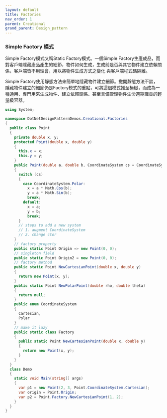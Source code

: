 ```yaml
---
layout: default
title: Factories
nav_order: 1
parent: Creational
grand_parent: Design_pattern
---
```


### Simple Factory 模式
Simple Factory模式又稱Static Factory模式。一個Simple Factory生產成品，而對客戶端隱藏產品產生的細節，物件如何生成，生成前是否與其它物件建立依賴關係，客戶端皆不用理會，用以將物件生成方式之變化 與客戶端程式碼隔離。


Simple Factory使用靜態方法來簡單地隱藏物件建立細節。撇開靜態方法不談，隱藏物件建立的細節仍是Factory模式的重點，可將這個模式推至極緻，而成為一種通用、專門用來生成物件、建立依賴關係、甚至具備管理物件生命週期職責的輕量級容器。

``` c#
using System;

namespace DotNetDesignPatternDemos.Creational.Factories
{
  public class Point
  {
    private double x, y;
    protected Point(double x, double y)
    {
      this.x = x;
      this.y = y;
    }
    public Point(double a, double b, CoordinateSystem cs = CoordinateSystem.Cartesian)
    {
      switch (cs)
      {
        case CoordinateSystem.Polar:
          x = a * Math.Cos(b);
          y = a * Math.Sin(b);
          break;
        default:
          x = a;
          y = b;
          break;
      }
      // steps to add a new system
      // 1. augment CoordinateSystem
      // 2. change ctor
    }
    // factory property
    public static Point Origin => new Point(0, 0);
    // singleton field
    public static Point Origin2 = new Point(0, 0);
    // factory method
    public static Point NewCartesianPoint(double x, double y)
    {
      return new Point(x, y);
    }
    public static Point NewPolarPoint(double rho, double theta)
    {
      return null;
    }
    public enum CoordinateSystem
    {
      Cartesian,
      Polar
    }
    // make it lazy
    public static class Factory
    {
      public static Point NewCartesianPoint(double x, double y)
      {
        return new Point(x, y);
      }
    }
  }
  class Demo
  {
    static void Main(string[] args)
    {
      var p1 = new Point(2, 3, Point.CoordinateSystem.Cartesian);
      var origin = Point.Origin;
      var p2 = Point.Factory.NewCartesianPoint(1, 2);
    }
  }
}
```

